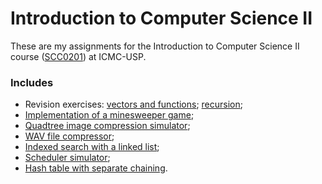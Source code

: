 # Introduction to Computer Science II

These are my assignments for the Introduction to Computer Science II course ([SCC0201](https://uspdigital.usp.br/jupiterweb/obterDisciplina?nomdis=&sgldis=SCC0201)) at ICMC-USP.

### Includes
- Revision exercises: [vectors and functions](/ex00); [recursion](/ex01);
- [Implementation of a minesweeper game](/tr01);
- [Quadtree image compression simulator](/ex02);
- [WAV file compressor](/tr02);
- [Indexed search with a linked list](/ex03);
- [Scheduler simulator](/tr03);
- [Hash table with separate chaining](/tr04).
